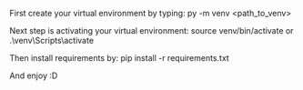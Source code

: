 First create your virtual environment by typing:
py -m venv <path_to_venv>

Next step is activating your virtual environment:
source venv/bin/activate
or
.\venv\Scripts\activate

Then install requirements by:
pip install -r requirements.txt

And enjoy :D